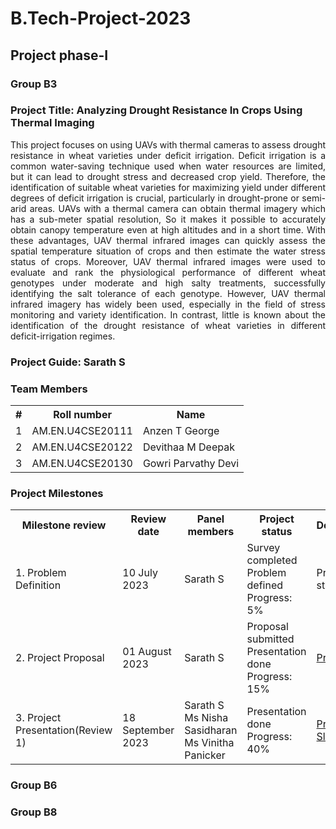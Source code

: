 # B.Tech-Project-2023
## Project phase-I 
### Group B3
### Project Title: Analyzing Drought Resistance In Crops Using Thermal Imaging
<p align= "justify">
This project focuses on using UAVs with thermal cameras to assess drought resistance in wheat varieties under deficit irrigation. Deficit irrigation is a common water-saving technique used when water resources are limited, but it can lead to drought stress and decreased crop yield. Therefore, the identification of suitable wheat varieties for maximizing yield under different degrees of deficit irrigation is crucial, particularly in drought-prone or semi-arid areas. UAVs with a thermal camera can obtain thermal imagery which has a sub-meter spatial resolution, So it makes it possible to accurately obtain canopy temperature even at high altitudes and in a short time. With these advantages, UAV thermal infrared images can quickly assess the spatial temperature situation of crops and then estimate the water stress status of crops. Moreover, UAV thermal infrared images were used to evaluate and rank the physiological performance of different wheat genotypes under moderate and high salty treatments, successfully identifying the salt tolerance of each genotype. However, UAV thermal infrared imagery has widely been used, especially in the field of stress monitoring and variety identification. In contrast, little is known about the identification of the drought resistance of wheat varieties in different deficit-irrigation regimes.
</p>

### Project Guide: Sarath S
### Team Members
<table>
  <tr>
    <th>#</th>
    <th>Roll number</th>
    <th>Name</th>
  </tr>
  <tr>
    <td>1</td>
    <td>AM.EN.U4CSE20111</td>
    <td>Anzen T George</td>
  </tr>
  <tr>
    <td>2</td>
    <td>AM.EN.U4CSE20122</td>
    <td>Devithaa M Deepak</td>
  </tr>  
    <tr>
    <td>3</td>
    <td>AM.EN.U4CSE20130</td>
    <td>Gowri Parvathy Devi</td>
  </tr>  
</table>

### Project Milestones

<table>
  <tr>
    <th>Milestone review</th>
    <th>Review date</th>
    <th>Panel members</th>
    <th>Project status</th>
    <th>Deliverables</th>
  </tr>
  <tr>
    <td>1. Problem Definition</td>
    <td>10 July 2023</td>
    <td>Sarath S</td>
    <td>Survey completed<br>Problem defined<br>Progress: 5% </td>
    <td> Problem statement </td>
  
   </tr>
  <tr>
    <td>2. Project Proposal </td>
    <td>01 August 2023</td>
    <td>Sarath S </td>
    <td>Proposal submitted<br>Presentation done<br>Progress: 15%</td>
    <td>
      <a href="proposal.pdf">Proposal</a><br>
     </td>
  </tr>  
    <tr>
    <td>3. Project Presentation(Review 1) </td>
    <td>18 September 2023</td>
    <td>Sarath S <br> Ms Nisha Sasidharan <br> Ms Vinitha Panicker</td>
    <td>Presentation done<br>Progress: 40%</td>
    <td>
       <a href="slides-2.pdf">Presentation Slides</a>
    </td>
  </tr>  
</table>

### Group B6
### Group B8
